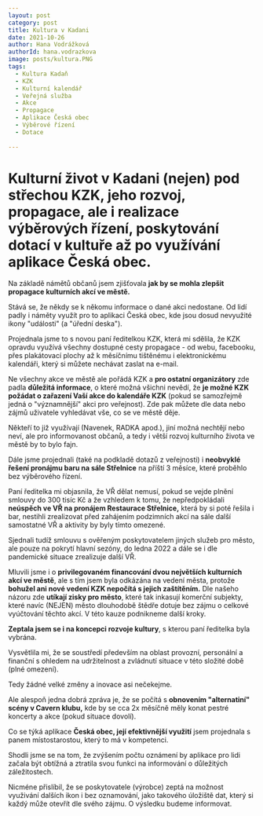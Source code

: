 ```yaml
---
layout: post
category: post
title: Kultura v Kadani    
date: 2021-10-26
author: Hana Vodrážková
authorId: hana.vodrazkova
image: posts/kultura.PNG
tags:
  - Kultura Kadaň
  - KZK
  - Kulturní kalendář
  - Veřejná služba
  - Akce
  - Propagace
  - Aplikace Česká obec
  - Výběrové řízení
  - Dotace 
  
---
```


# Kulturní život v Kadani (nejen) pod střechou KZK, jeho rozvoj, propagace, ale i realizace výběrových řízení, poskytování dotací v kultuře až po využívání aplikace Česká obec.

Na základě námětů občanů jsem zjišťovala **jak by se mohla zlepšit propagace kulturních akcí ve městě.**

Stává se, že někdy se k někomu informace o dané akci nedostane. Od lidí padly i náměty využít pro to aplikaci Česká obec, kde jsou dosud nevyužité ikony "události" (a "úřední deska").

Projednala jsme to s novou paní ředitelkou KZK, která mi sdělila, že KZK opravdu využívá všechny dostupné cesty propagace - od webu, facebooku, přes plakátovací plochy až k měsíčnímu tištěnému i elektronickému kalendáři, který si můžete nechávat zaslat na e-mail.

Ne všechny akce ve městě ale pořádá KZK a **pro ostatní organizátory** zde padla **důležitá informace**, o které možná všichni nevědí, že **je možné KZK požádat o zařazení Vaší 
akce do kalendáře KZK** (pokud se samozřejmě jedná o "významnější" akci pro veřejnost). Zde pak můžete dle data nebo zájmů uživatele vyhledávat vše, co se ve městě děje.

Někteří to již využívají (Navenek, RADKA apod.), jiní možná nechtějí nebo neví, ale pro informovanost občanů, a tedy i větší rozvoj kulturního života ve městě by to bylo fajn.

Dále jsme projednali (také na podkladě dotazů z veřejnosti) i **neobvyklé řešení pronájmu baru na sále Střelnice** na příští 3 měsíce, které proběhlo bez výběrového řízení.

Paní ředitelka mi objasnila, že VŘ dělat nemusí, pokud se vejde plnění smlouvy do 300 tisíc Kč a že vzhledem k tomu, že nepředpokládali **neúspěch ve VŘ na pronájem Restaurace Střelnice,** která by si poté řešila i bar, nestihli zrealizovat před zahájením podzimních akcí na sále další samostatné VŘ a aktivity by byly tímto omezené. 

Sjednali tudíž smlouvu s ověřeným poskytovatelem jiných služeb pro město, ale pouze na pokrytí hlavní sezóny, do ledna 2022 a dále se i dle pandemické situace zrealizuje další VŘ.   

Mluvili jsme i o **privilegovaném financování dvou největších kulturních akcí ve městě**, ale s tím jsem byla odkázána na vedení města, protože **bohužel ani nové vedení KZK nepočítá s jejich zaštítěním.** 
Dle našeho názoru zde **utíkají zisky pro město**, které tak inkasují komerční subjekty, které navíc (NEJEN) město dlouhodobě štědře dotuje bez zájmu o celkové vyúčtování těchto akcí.
V této kauze podnikneme další kroky.     

**Zeptala jsem se i na koncepci rozvoje kultury**, s kterou paní ředitelka byla vybrána. 

Vysvětlila mi, že se soustředí především na oblast provozní, personální a finanční s ohledem na udržitelnost a zvládnutí situace v této složité době (plné omezení).

Tedy žádné velké změny a inovace asi nečekejme.

Ale alespoň jedna dobrá zpráva je, že se počítá s **obnovením "alternatiní" scény v Cavern klubu,** kde by se cca 2x měsíčně měly konat pestré koncerty a akce (pokud situace dovolí). 


Co se týká aplikace **Česká obec, její efektivnější využití** jsem projednala s panem místostarostou, který to má v kompetenci.

Shodli jsme se na tom, že zvýšením počtu oznámení by aplikace pro lidi začala být obtížná a ztratila svou funkci na informování o důležitých záležitostech.

Nicméne přislíbil, že se poskytovatele (výrobce) zeptá na možnost využivání dalších ikon i bez oznamování, jako takového úložiště dat, který si každý může otevřít dle svého zájmu. O výsledku budeme informovat.
